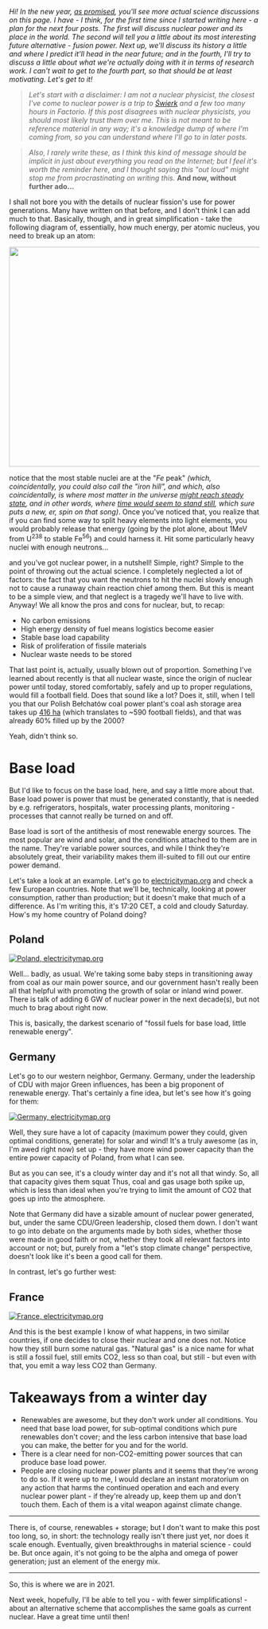 <!--
.. title: Fusion 1/4: Nuclear power as of 2021
.. slug: fusion1
.. date: 2021-02-13 18:00:00 UTC+02:00
.. tags: fusion, popular science
.. category: Nuclear fusion
.. link: 
.. description: 
.. type: text
-->

*Hi! In the new year, [as promised](./2021), you'll see more actual science discussions on this page. I have - I think, for the first time since I started writing here - a plan for the next four posts. The first will discuss nuclear power and its place in the world. The second will tell you a little about its most interesting future alternative - fusion power. Next up, we'll discuss its history a little and where I predict it'll head in the near future; and in the fourth, I'll try to discuss a little about what we're actually doing with it in terms of research work. I can't wait to get to the fourth part, so that should be at least motivating. Let's get to it!*

<!-- TEASER_END -->

> *Let's start with a disclaimer: I am not a nuclear physicist, the closest I've come to nuclear power is a trip to [Świerk](https://en.wikipedia.org/wiki/Maria_reactor) and a few too many hours in Factorio. If this post disagrees with nuclear physicists, you should most likely trust them over me. This is not meant to be reference material in any way; it's a knowledge dump of where I'm coming from, so you can understand where I'll go to in later posts.*

> *Also, I rarely write these, as I think this kind of message should be implicit in just about everything you read on the Internet; but I feel it's worth the reminder here, and I thought saying this "out loud" might stop me from procrastinating on writing this.* **And now, without further ado...**

I shall not bore you with the details of nuclear fission's use for power generations. Many have written on that before, and I don't think I can add much to that. Basically, though, and in great simplification - take the following diagram of, essentially, how much energy, per atomic nucleus, you need to break up an atom:

<a href="https://commons.wikimedia.org/wiki/File:Binding_energy_curve_-_common_isotopes.svg"><center> <img src="/images/Binding_energy_curve_-_common_isotopes.svg" width="671" height="441" /> </center></a>

notice that the most stable nuclei are at the "*Fe* peak" *(which, coincidentally, you could also call the "iron hill", and which, also coincidentally, is where most matter in the universe [might reach steady state](https://en.wikipedia.org/wiki/Iron_star), and in other words, where [time would seem to stand still](https://www.youtube.com/watch?v=3aB6CPyO0Ww), which sure puts a new, er, spin on that song)*. Once you've noticed that, you realize that if you can find some way to split heavy elements into light elements, you would probably release that energy (going by the plot alone, about 1MeV from U<sup>238</sup> to stable Fe<sup>56</sup>) and could harness it. Hit some particularly heavy nuclei with enough neutrons...

and you've got nuclear power, in a nutshell! Simple, right? Simple to the point of throwing out the actual science. I completely neglected a lot of factors: the fact that you want the neutrons to hit the nuclei slowly enough not to cause a runaway chain reaction chief among them. But this is meant to be a simple view, and that neglect is a tragedy we'll have to live with. Anyway! We all know the pros and cons for nuclear, but, to recap:

* No carbon emissions
* High energy density of fuel means logistics become easier
* Stable base load capability
* Risk of proliferation of fissile materials
* Nuclear waste needs to be stored

That last point is, actually, usually blown out of proportion. Something I've learned about recently is that all nuclear waste, since the origin of nuclear power until today, stored comfortably, safely and up to proper regulations, would fill a football field. Does that sound like a lot? Does it, still, when I tell you that our Polish Bełchatów coal power plant's coal ash storage area takes up [416 ha](http://repozytorium.p.lodz.pl/bitstream/handle/11652/2033/Blas_cienie_polskiej_Wieczorek_Eliksir_2_2017.pdf) (which translates to ~590 football fields), and that was already 60% filled up by the 2000?

Yeah, didn't think so.

# Base load

But I'd like to focus on the base load, here, and say a little more about that. Base load power is power that must be generated constantly, that is needed by e.g. refrigerators, hospitals, water processing plants, monitoring - processes that cannot really be turned on and off.

Base load is sort of the antithesis of most renewable energy sources. The most popular are wind and solar, and the conditions attached to them are in the name. They're variable power sources, and while I think they're absolutely great, their variability makes them ill-suited to fill out our entire power demand.

Let's take a look at an example. Let's go to [electricitymap.org](https://www.electricitymap.org/map) and check a few European countries. Note that we'll be, technically, looking at power consumption, rather than production; but it doesn't make that much of a difference. As I'm writing this, it's 17:20 CET, a cold and cloudy Saturday. How's my home country of Poland doing?

## Poland

[![Poland, electricitymap.org](/images/power_poland.png)](https://www.electricitymap.org/zone/PL?wind=true&solar=true)

Well... badly, as usual. We're taking some baby steps in transitioning away from coal as our main power source, and our government hasn't really been all that helpful with promoting the growth of solar or inland wind power. There is talk of adding 6 GW of nuclear power in the next decade(s), but not much to brag about right now.

This is, basically, the darkest scenario of "fossil fuels for base load, little renewable energy".

## Germany

Let's go to our western neighbor, Germany. Germany, under the leadership of CDU with major Green influences, has been a big proponent of renewable energy. That's certainly a fine idea, but let's see how it's going for them:

[![Germany, electricitymap.org](/images/power_germany.png)](https://www.electricitymap.org/zone/DE?wind=true&solar=true)

Well, they sure have a lot of capacity (maximum power they could, given optimal conditions, generate) for solar and wind! It's a truly awesome (as in, I'm awed right now) set up - they have more wind power capacity than the entire power capacity of Poland, from what I can see.

But as you can see, it's a cloudy winter day and it's not all that windy. So, all that capacity gives them squat Thus, coal and gas usage both spike up, which is less than ideal when you're trying to limit the amount of CO2 that goes up into the atmosphere.

Note that Germany did have a sizable amount of nuclear power generated, but, under the same CDU/Green leadership, closed them down. I don't want to go into debate on the arguments made by both sides, whether those were made in good faith or not, whether they took all relevant factors into account or not; but, purely from a "let's stop climate change" perspective, doesn't look like it's been a good call for them.

In contrast, let's go further west:

## France

[![France, electricitymap.org](/images/power_france.png)](https://www.electricitymap.org/zone/FR?wind=true&solar=true)

And this is the best example I know of what happens, in two similar countries, if one decides to close their nuclear and one does not. Notice how they still burn some natural gas. "Natural gas" is a nice name for what is still a fossil fuel, still emits CO2, less so than coal, but still - but even with that, you emit a way less CO2 than Germany. 

# Takeaways from a winter day

* Renewables are awesome, but they don't work under all conditions. You need that base load power, for sub-optimal conditions which pure renewables don't cover; and the less carbon intensive that base load you can make, the better for you and for the world.
* There is a clear need for non-CO2-emitting power sources that can produce base load power.
* People are closing nuclear power plants and it seems that they're wrong to do so. If it were up to me, I would declare an instant moratorium on any action that harms the continued operation and each and every nuclear power plant - if they're already up, keep them up and don't touch them. Each of them is a vital weapon against climate change.

---

There is, of course, renewables + storage; but I don't want to make this post too long, so, in short: the technology really isn't there just yet, nor does it scale enough. Eventually, given breakthroughs in material science - could be. But once again, it's not going to be the alpha and omega of power generation; just an element of the energy mix.

---

So, this is where we are in 2021.

Next week, hopefully, I'll be able to tell you - with fewer simplifications! - about an alternative scheme that accomplishes the same goals as current nuclear. Have a great time until then!
